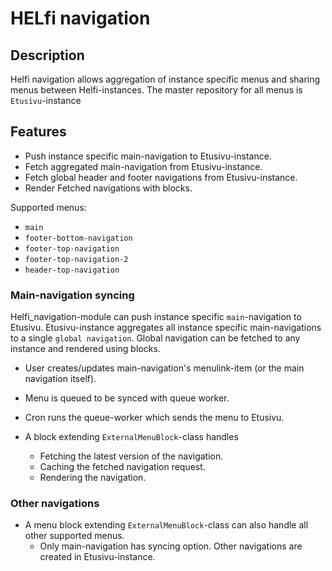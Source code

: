 # HELfi navigation

## Description

Helfi navigation allows aggregation of instance specific menus and sharing menus between Helfi-instances.
The master repository for all menus is `Etusivu`-instance


## Features

- Push instance specific main-navigation to Etusivu-instance.
- Fetch aggregated main-navigation from Etusivu-instance.
- Fetch global header and footer navigations from Etusivu-instance.
- Render Fetched navigations with blocks.

Supported menus:
- `main`
- `footer-bottom-navigation`
- `footer-top-navigation`
- `footer-top-navigation-2`
- `header-top-navigation`


### Main-navigation syncing

Helfi_navigation-module can push instance specific `main`-navigation to Etusivu.
Etusivu-instance aggregates all instance specific main-navigations to a single `global navigation`.
Global navigation can be fetched to any instance and rendered using blocks.

- User creates/updates main-navigation's menulink-item (or the main navigation itself).
- Menu is queued to be synced with queue worker.
- Cron runs the queue-worker which sends the menu to Etusivu.

- A block extending `ExternalMenuBlock`-class handles
  - Fetching the latest version of the navigation.
  - Caching the fetched navigation request.
  - Rendering the navigation.

### Other navigations

- A menu block extending `ExternalMenuBlock`-class can also handle all other supported menus.
  - Only main-navigation has syncing option. Other navigations are created in Etusivu-instance.

